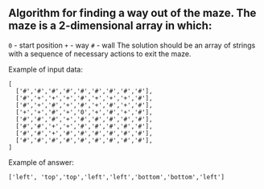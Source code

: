 ## Algorithm for finding a way out of the maze. The maze is a 2-dimensional array in which:
`0` - start position
`+` - way
`#` - wall
The solution should be an array of strings with a sequence of necessary actions to exit the maze.

Example of input data:

```
[
  ['#','#','#','#','#','#','#','#','#'],
  ['#','+','+','+','#','+','+','+','#'],
  ['#','+','#','+','#','+','#','+','#'],
  ['+','+','#','+','0','+','#','+','#'],
  ['#','#','#','+','#','#','#','#','#'],
  ['#','#','+','+','#','#','#','#','#'],
  ['#','#','+','#','#','#','#','#','#'],
  ['#','#','#','#','#','#','#','#','#'],
]
```

Example of answer:
```
['left', 'top','top','left','left','bottom','bottom','left']
```